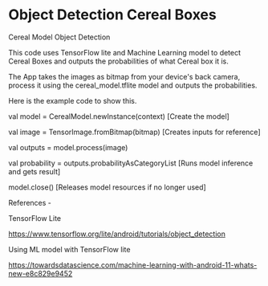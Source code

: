 # Object Detection Cereal Boxes
Cereal Model Object Detection

This code uses TensorFlow lite and Machine Learning model to detect Cereal Boxes and outputs the probabilities of what Cereal box it is.

The App takes the images as bitmap from your device's back camera, process it using the cereal_model.tflite model and outputs the probabilities.


Here is the example code to show this.

val model = CerealModel.newInstance(context)
[Create the model]


val image = TensorImage.fromBitmap(bitmap)
[Creates inputs for reference]


val outputs = model.process(image)

val probability = outputs.probabilityAsCategoryList
[Runs model inference and gets result]


model.close()
[Releases model resources if no longer used]


References - 

TensorFlow Lite

https://www.tensorflow.org/lite/android/tutorials/object_detection

Using ML model with TensorFlow lite

https://towardsdatascience.com/machine-learning-with-android-11-whats-new-e8c829e9452
